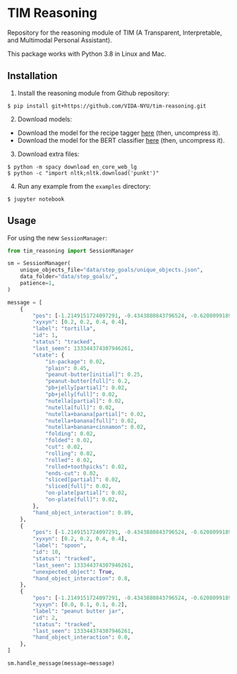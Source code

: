 # TIM Reasoning

Repository for the reasoning module of TIM (A Transparent, Interpretable, and Multimodal Personal Assistant).

This package works with Python 3.8 in Linux and Mac.

## Installation

1. Install the reasoning module from Github repository:
```
$ pip install git+https://github.com/VIDA-NYU/tim-reasoning.git
```

2. Download models:

- Download the model for the recipe tagger [here](https://drive.google.com/file/d/1aYSlngadawRTKuIkd1FtMvrMBfenqPLH/view?usp=sharing) 
(then, uncompress it).
- Download the model for the BERT classifier [here](https://drive.google.com/file/d/1RsXbLrIubPTAbgP3NEAB73LMcAKDV3oE/view?usp=sharing) 
(then, uncompress it).

3. Download extra files:
```
$ python -m spacy download en_core_web_lg
$ python -c "import nltk;nltk.download('punkt')"
```

4. Run any example from the `examples` directory:
```
$ jupyter notebook
```

## Usage

For using the new `SessionManager`:

```py
from tim_reasoning import SessionManager

sm = SessionManager(
    unique_objects_file="data/step_goals/unique_objects.json",
    data_folder="data/step_goals/",
    patience=1,
)

message = [
    {
        "pos": [-1.2149151724097291, -0.4343880843796524, -0.6208099189217009],
        "xyxyn": [0.2, 0.2, 0.4, 0.4],
        "label": "tortilla",
        "id": 1,
        "status": "tracked",
        "last_seen": 133344374307946261,
        "state": {
            "in-package": 0.02,
            "plain": 0.45,
            "peanut-butter[initial]": 0.25,
            "peanut-butter[full]": 0.2,
            "pb+jelly[partial]": 0.02,
            "pb+jelly[full]": 0.02,
            "nutella[partial]": 0.02,
            "nutella[full]": 0.02,
            "nutella+banana[partial]": 0.02,
            "nutella+banana[full]": 0.02,
            "nutella+banana+cinnamon": 0.02,
            "folding": 0.02,
            "folded": 0.02,
            "cut": 0.02,
            "rolling": 0.02,
            "rolled": 0.02,
            "rolled+toothpicks": 0.02,
            "ends-cut": 0.02,
            "sliced[partial]": 0.02,
            "sliced[full]": 0.02,
            "on-plate[partial]": 0.02,
            "on-plate[full]": 0.02,
        },
        "hand_object_interaction": 0.89,
    },
    {
        "pos": [-1.2149151724097291, -0.4343880843796524, -0.6208099189217009],
        "xyxyn": [0.2, 0.2, 0.4, 0.4],
        "label": "spoon",
        "id": 10,
        "status": "tracked",
        "last_seen": 133344374307946261,
        "unexpected_object": True,
        "hand_object_interaction": 0.8,
    },
    {
        "pos": [-1.2149151724097291, -0.4343880843796524, -0.6208099189217009],
        "xyxyn": [0.0, 0.1, 0.1, 0.2],
        "label": "peanut butter jar",
        "id": 2,
        "status": "tracked",
        "last_seen": 133344374307946261,
        "hand_object_interaction": 0.0,
    },
]

sm.handle_message(message=message)
```